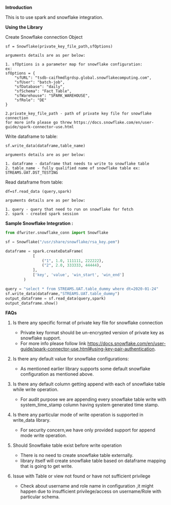 
**Introduction**

This is to use spark and snowflake integration.

**Using the Library**

Create Snowflake connection Object

```buildoutcfg
sf = Snowflake(private_key_file_path,sfOptions)

arguments details are as per below:

1. sfOptions is a parameter map for snowflake configuration: 
ex:
sfOptions = {
    "sfURL": "tsdb-caifhmdlgrdsp.global.snowflakecomputing.com",
    "sfUser": "batch-job",
    "sfDatabase": "daily",
    "sfSchema": "Fact_Table",
    "sfWarehouse": "SPARK_WAREHOUSE",
    "sfRole": "DE"
}

2.private_key_file_path - path of private key file for snowflake connection
for more info please go threw https://docs.snowflake.com/en/user-guide/spark-connector-use.html
```

Write dataframe to table:

```buildoutcfg
sf.write_data(dataframe,table_name)

arguments details are as per below:

1. dataframe - dataframe that needs to write to snowflake table
2. table_name - fully qualified name of snowflake table ex: STREAMS.UAT.DST_TESTING

```

Read dataframe from table:
```buildoutcfg
df=sf.read_data (query,spark) 

arguments details are as per below:

1. query - query that need to run on snowflake for fetch
2. spark - created spark session

```

**Sample Snowflake Integration :**

```python
from dfwriter.snowflake_conn import Snowflake

sf = Snowflake("/usr/share/snowflake/rsa_key.pem")

dataframe = spark.createDataFrame(
            [
                ("1", 1.0, 111111, 222222),
                ("2", 2.0, 333333, 44444),
            ],
            ['key', 'value', 'win_start', 'win_end']
        )

query = "select * from STREAMS.UAT.table_dummy where dt=2020-01-24"
sf.write_data(dataframe,"STREAMS.UAT.table_dummy")
output_dataframe = sf.read_data(query,spark)
output_dataframe.show()

```


**FAQs**

1. Is there any specific format of private key file for snowflake connection 
    * Private key format should be un-encrypted version of private key as snowflake support. 
    * For more info please follow link https://docs.snowflake.com/en/user-guide/spark-connector-use.html#using-key-pair-authentication.
   
2. Is there any default value for snowflake configurations:
    * As mentioned earlier library supports some default snowflake configuration as mentioned above.
   
3. Is there any default column getting append with each of snowflake table while write operation.
    * For audit purpose we are appending every snowflake table write with system_time_stamp column having system generated time stamp.

4. Is there any particular mode of write operation is supported in write_data library.
    * For security concern,we have only provided support for append mode write operation.

5. Should Snowflake table exist before write operation
    * There is no need to create snowflake table externally.
    * library itself will create snowflake table based on dataframe mapping that is going to get write.
    
6. Issue with Table or view not found or have not sufficient privilege
    * Check about username and role name in configuration ,it might happen due to insufficient privilege/access on username/Role with particular schema.
  